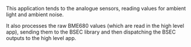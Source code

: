 This application tends to the analogue sensors, reading values for ambient light and ambient noise.

It also processes the raw BME680 values (which are read in the high level app), sending them to the BSEC library and then dispatching the BSEC outputs to the high level app.